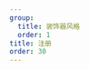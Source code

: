 ```yaml
---
group:
  title: 装饰器风格
  order: 1
title: 注册
order: 30
---
```


<code src='../../../src/examples/decorator/03-regist-d.tsx' ></code>
